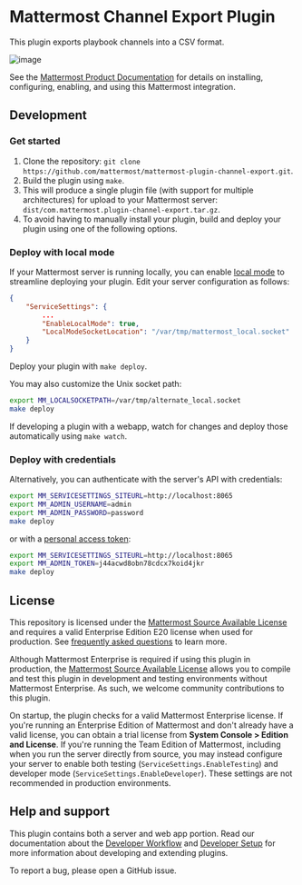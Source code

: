 # Mattermost Channel Export Plugin

This plugin exports playbook channels into a CSV format.

![image](https://github.com/mattermost/mattermost-plugin-channel-export/assets/74422101/2b3fd0bd-75e3-4ae4-8a3c-251a215348a4)

See the [Mattermost Product Documentation](https://docs.mattermost.com/comply/export-mattermost-channel-data.html#export-channel-data) for details on installing, configuring, enabling, and using this Mattermost integration.

## Development

### Get started

1. Clone the repository: `git clone https://github.com/mattermost/mattermost-plugin-channel-export.git`.
2. Build the plugin using `make`.
3. This will produce a single plugin file (with support for multiple architectures) for upload to your Mattermost server: `dist/com.mattermost.plugin-channel-export.tar.gz`.
4. To avoid having to manually install your plugin, build and deploy your plugin using one of the following options.

### Deploy with local mode

If your Mattermost server is running locally, you can enable [local mode](https://docs.mattermost.com/manage/mmctl-command-line-tool.html#local-mode) to streamline deploying your plugin. Edit your server configuration as follows:

```json
{
    "ServiceSettings": {
        ...
        "EnableLocalMode": true,
        "LocalModeSocketLocation": "/var/tmp/mattermost_local.socket"
    }
}
```

Deploy your plugin with ``make deploy``.

You may also customize the Unix socket path:

```bash
export MM_LOCALSOCKETPATH=/var/tmp/alternate_local.socket
make deploy
```

If developing a plugin with a webapp, watch for changes and deploy those automatically using ``make watch``.

### Deploy with credentials

Alternatively, you can authenticate with the server's API with credentials:

```bash
export MM_SERVICESETTINGS_SITEURL=http://localhost:8065
export MM_ADMIN_USERNAME=admin
export MM_ADMIN_PASSWORD=password
make deploy
```

or with a [personal access token](https://developers.mattermost.com/integrate/reference/personal-access-token/):

```bash
export MM_SERVICESETTINGS_SITEURL=http://localhost:8065
export MM_ADMIN_TOKEN=j44acwd8obn78cdcx7koid4jkr
make deploy
```

## License

This repository is licensed under the [Mattermost Source Available License](LICENSE) and requires a valid Enterprise Edition E20 license when used for production. See [frequently asked questions](https://docs.mattermost.com/overview/faq.html#mattermost-source-available-license) to learn more.

Although Mattermost Enterprise is required if using this plugin in production, the [Mattermost Source Available License](LICENSE) allows you to compile and test this plugin in development and testing environments without Mattermost Enterprise. As such, we welcome community contributions to this plugin.

On startup, the plugin checks for a valid Mattermost Enterprise license. If you're running an Enterprise Edition of Mattermost and don't already have a valid license, you can obtain a trial license from **System Console > Edition and License**. If you're running the Team Edition of Mattermost, including when you run the server directly from source, you may instead configure your server to enable both testing (`ServiceSettings.EnableTesting`) and developer mode (`ServiceSettings.EnableDeveloper`). These settings are not recommended in production environments.

## Help and support

This plugin contains both a server and web app portion. Read our documentation about the [Developer Workflow](https://developers.mattermost.com/extend/plugins/developer-workflow/) and [Developer Setup](https://developers.mattermost.com/extend/plugins/developer-setup/) for more information about developing and extending plugins.

To report a bug, please open a GitHub issue.
